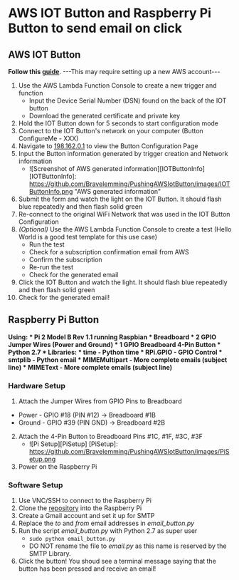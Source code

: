 # AWS IOT Button and Raspberry Pi Button to send email on click

## AWS IOT Button
**Follow this [guide](https://docs.aws.amazon.com/iot/latest/developerguide/iot-device-sdk-node.html)**.
---This may require setting up a new AWS account---
1. Use the AWS Lambda Function Console to create a new trigger and function
   * Input the Device Serial Number (DSN) found on the back of the IOT button
   * Download the generated certificate and private key
2. Hold the IOT Button down for 5 seconds to start configuration mode
3. Connect to the IOT Button's network on your computer (Button ConfigureMe - XXX)
4. Navigate to [198.162.0.1](198.162.0.1) to view the Button Configuration Page
5. Input the Button information generated by trigger creation and Network information
   * ![Screenshot of AWS generated information][IOTButtonInfo]
      [IOTButtonInfo]: https://github.com/Bravelemming/PushingAWSIotButton/images/IOTButtonInfo.png "AWS generated information"
6. Submit the form and watch the light on the IOT Button. It should flash blue repeatedly and then flash solid green
7. Re-connect to the original WiFi Network that was used in the IOT Button Configuration
8. *(Optional)* Use the AWS Lambda Function Console to create a test (Hello World is a good test template for this use case)
   * Run the test
   * Check for a subscription confirmation email from AWS
   * Confirm the subscription
   * Re-run the test
   * Check for the generated email
9. Click the IOT Button and watch the light. It should flash blue repeatedly and then flash solid green
10. Check for the generated email!

## Raspberry Pi Button
**Using: * Pi 2 Model B Rev 1.1 running Raspbian
         * Breadboard
         * 2 GPIO Jumper Wires (Power and Ground)
         * 1 GPIO Breadboard 4-Pin Button
         * Python 2.7
         * Libraries:
            * time - Python time
            * RPi.GPIO - GPIO Control
            * smtplib - Python email
            * MIMEMultipart - More complete emails (subject line)
            * MIMEText - More complete emails (subject line)**

### Hardware Setup
1. Attach the Jumper Wires from GPIO Pins to Breadboard
  * Power - GPIO \#18 (PIN \#12) -> Breadboard \#1B
  * Ground - GPIO \#39 (PIN GND) -> Breadboard \#2B
2. Attach the 4-Pin Button to Breadboard Pins \#1C, \#1F, \#3C, \#3F
   * ![Pi Setup][PiSetup]
      [PiSetup]: https://github.com/Bravelemming/PushingAWSIotButton/images/PiSetup.png
3. Power on the Raspberry Pi

### Software Setup
1. Use VNC/SSH to connect to the Raspberry Pi
2. Clone the [repository](https://github.com/Bravelemming/PushingAWSIotButton) into the Raspberry Pi
3. Create a Gmail account and set it up for SMTP
5. Replace the *to* and *from* email addresses in *email_button.py*
3. Run the script *email_button.py* with Python 2.7 as super user
   * `sudo python email_button.py`
   * DO NOT rename the file to *email.py* as this name is reserved by the SMTP Library.
4. Click the button! You shoud see a terminal message saying that the button has been pressed and receive an email!
